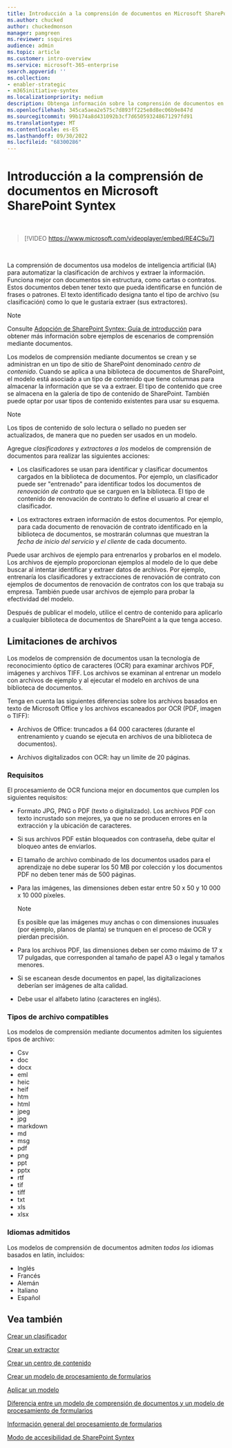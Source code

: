 ```yaml
---
title: Introducción a la comprensión de documentos en Microsoft SharePoint Syntex
ms.author: chucked
author: chuckedmonson
manager: pamgreen
ms.reviewer: ssquires
audience: admin
ms.topic: article
ms.customer: intro-overview
ms.service: microsoft-365-enterprise
search.appverid: ''
ms.collection:
- enabler-strategic
- m365initiative-syntex
ms.localizationpriority: medium
description: Obtenga información sobre la comprensión de documentos en Microsoft SharePoint Syntex.
ms.openlocfilehash: 345ca5aea2e575c7d893ff225e8d8ec06b9e847d
ms.sourcegitcommit: 99b174a8d431092b3cf7d650593248671297fd91
ms.translationtype: MT
ms.contentlocale: es-ES
ms.lasthandoff: 09/30/2022
ms.locfileid: "68300286"
---
```

# <a name="document-understanding-overview-in-microsoft-sharepoint-syntex"></a>Introducción a la comprensión de documentos en Microsoft SharePoint Syntex


</br>

> [!VIDEO https://www.microsoft.com/videoplayer/embed/RE4CSu7]

</br>

La comprensión de documentos usa modelos de inteligencia artificial (IA) para automatizar la clasificación de archivos y extraer la información. Funciona mejor con documentos sin estructura, como cartas o contratos. Estos documentos deben tener texto que pueda identificarse en función de frases o patrones. El texto identificado designa tanto el tipo de archivo (su clasificación) como lo que le gustaría extraer (sus extractores).

> [!NOTE]
> Consulte [Adopción de SharePoint Syntex: Guía de introducción](./adoption-getstarted.md) para obtener más información sobre ejemplos de escenarios de comprensión mediante documentos.

Los modelos de comprensión mediante documentos se crean y se administran en un tipo de sitio de SharePoint denominado *centro de contenido*. Cuando se aplica a una biblioteca de documentos de SharePoint, el modelo está asociado a un tipo de contenido que tiene columnas para almacenar la información que se va a extraer. El tipo de contenido que cree se almacena en la galería de tipo de contenido de SharePoint. También puede optar por usar tipos de contenido existentes para usar su esquema.

> [!NOTE]
> Los tipos de contenido de solo lectura o sellado no pueden ser actualizados, de manera que no pueden ser usados en un modelo.

Agregue *clasificadores* y *extractores a los* modelos de comprensión de documentos para realizar las siguientes acciones:

- Los clasificadores se usan para identificar y clasificar documentos cargados en la biblioteca de documentos. Por ejemplo, un clasificador puede ser "entrenado" para identificar todos los documentos de *renovación de contrato* que se carguen en la biblioteca. El tipo de contenido de renovación de contrato lo define el usuario al crear el clasificador.

- Los extractores extraen información de estos documentos. Por ejemplo, para cada documento de renovación de contrato identificado en la biblioteca de documentos, se mostrarán columnas que muestran la *fecha de inicio del servicio* y *el cliente* de cada documento. 

Puede usar archivos de ejemplo para entrenarlos y probarlos en el modelo. Los archivos de ejemplo proporcionan ejemplos al modelo de lo que debe buscar al intentar identificar y extraer datos de archivos. Por ejemplo, entrenaría los clasificadores y extracciones de renovación de contrato con ejemplos de documentos de renovación de contratos con los que trabaja su empresa. También puede usar archivos de ejemplo para probar la efectividad del modelo.

Después de publicar el modelo, utilice el centro de contenido para aplicarlo a cualquier biblioteca de documentos de SharePoint a la que tenga acceso.  

## <a name="file-limitations"></a>Limitaciones de archivos

Los modelos de comprensión de documentos usan la tecnología de reconocimiento óptico de caracteres (OCR) para examinar archivos PDF, imágenes y archivos TIFF. Los archivos se examinan al entrenar un modelo con archivos de ejemplo y al ejecutar el modelo en archivos de una biblioteca de documentos.

Tenga en cuenta las siguientes diferencias sobre los archivos basados en texto de Microsoft Office y los archivos escaneados por OCR (PDF, imagen o TIFF):

- Archivos de Office: truncados a 64 000 caracteres (durante el entrenamiento y cuando se ejecuta en archivos de una biblioteca de documentos).

- Archivos digitalizados con OCR: hay un límite de 20 páginas.  

### <a name="requirements"></a>Requisitos

El procesamiento de OCR funciona mejor en documentos que cumplen los siguientes requisitos:

- Formato JPG, PNG o PDF (texto o digitalizado). Los archivos PDF con texto incrustado son mejores, ya que no se producen errores en la extracción y la ubicación de caracteres.

- Si sus archivos PDF están bloqueados con contraseña, debe quitar el bloqueo antes de enviarlos.

- El tamaño de archivo combinado de los documentos usados para el aprendizaje no debe superar los 50 MB por colección y los documentos PDF no deben tener más de 500 páginas.

- Para las imágenes, las dimensiones deben estar entre 50 x 50 y 10 000 x 10 000 píxeles.
   > [!NOTE]
   > Es posible que las imágenes muy anchas o con dimensiones inusuales (por ejemplo, planos de planta) se trunquen en el proceso de OCR y pierdan precisión.

- Para los archivos PDF, las dimensiones deben ser como máximo de 17 x 17 pulgadas, que corresponden al tamaño de papel A3 o legal y tamaños menores.

- Si se escanean desde documentos en papel, las digitalizaciones deberían ser imágenes de alta calidad.

- Debe usar el alfabeto latino (caracteres en inglés).

### <a name="supported-file-types"></a>Tipos de archivo compatibles

Los modelos de comprensión mediante documentos admiten los siguientes tipos de archivo:

- Csv
- doc
- docx
- eml
- heic
- heif
- htm
- html
- jpeg
- jpg
- markdown
- md
- msg
- pdf
- png
- ppt
- pptx
- rtf
- tif
- tiff
- txt
- xls
- xlsx

### <a name="supported-languages"></a>Idiomas admitidos

Los modelos de comprensión de documentos admiten *todos los* idiomas basados en latín, incluidos:

- Inglés
- Francés
- Alemán
- Italiano
- Español

## <a name="see-also"></a>Vea también

[Crear un clasificador](create-a-classifier.md)

[Crear un extractor](create-an-extractor.md)

[Crear un centro de contenido](create-a-content-center.md)

[Crear un modelo de procesamiento de formularios](create-a-form-processing-model.md)

[Aplicar un modelo](apply-a-model.md)

[Diferencia entre un modelo de comprensión de documentos y un modelo de procesamiento de formularios](difference-between-document-understanding-and-form-processing-model.md)
  
[Información general del procesamiento de formularios](form-processing-overview.md)

[Modo de accesibilidad de SharePoint Syntex](accessibility-mode.md)
